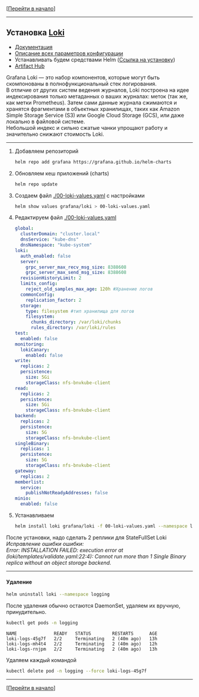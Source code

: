 [[Перейти в начало](../README.md)]

---

## Установка [Loki](https://grafana.com/oss/loki/)

* [Документация](https://grafana.com/docs/loki/latest/?pg=oss-loki&plcmt=quick-links)
* [Описание всех параметров конфигурации](https://grafana.com/docs/loki/latest/configure/)
* Устанавливать будем средствами Helm ([Ссылка на установку](../install-helm/README.md))
* [Artifact Hub](https://artifacthub.io/packages/helm/grafana/loki)

Grafana Loki — это набор компонентов, которые могут быть скомпонованы в полнофункциональный стек логирования.\
В отличие от других систем ведения журналов, Loki построена на идее индексирования только метаданных о ваших журналах: 
меток (так же, как метки Prometheus). Затем сами данные журнала сжимаются и хранятся фрагментами в объектных хранилищах, 
таких как Amazon Simple Storage Service (S3) или Google Cloud Storage (GCS), или даже локально в файловой системе.\
Небольшой индекс и сильно сжатые чанки упрощают работу и значительно снижают стоимость Loki.

---

1. Добавляем репозиторий
    ```bash
    helm repo add grafana https://grafana.github.io/helm-charts
    ```

2. Обновляем кеш приложений (charts)
    ```bash
    helm repo update
    ```

3. Создаем файл [./00-loki-values.yaml](./00-loki-values.yaml) с настройками
    ```bash
    helm show values grafana/loki > 00-loki-values.yaml
    ``` 
4. Редактируем файл [./00-loki-values.yaml](./00-loki-values.yaml)
   ```yaml
   global:
     clusterDomain: "cluster.local"
     dnsService: "kube-dns"
     dnsNamespace: "kube-system"
   loki:
     auth_enabled: false
     server:
       grpc_server_max_recv_msg_size: 8388608
       grpc_server_max_send_msg_size: 8388608
     revisionHistoryLimit: 2
     limits_config:
       reject_old_samples_max_age: 120h #Хранение логов
     commonConfig:
       replication_factor: 2
     storage:
       type: filesystem #тип хранилища для логов
       filesystem:
         chunks_directory: /var/loki/chunks
         rules_directory: /var/loki/rules
   test:
     enabled: false
   monitoring:
     lokiCanary:
       enabled: false
   write:
     replicas: 2
     persistence:
       size: 5Gi
       storageClass: nfs-bnvkube-client
   read:
     replicas: 2
     persistence:
       size: 5Gi
       storageClass: nfs-bnvkube-client
   backend:
     replicas: 2
     persistence:
       size: 5G
       storageClass: nfs-bnvkube-client 
   singleBinary:
     replicas: 1
     persistence:
       size: 5G
       storageClass: nfs-bnvkube-client
   gateway:
     replicas: 2
   memberlist:
     service:
       publishNotReadyAddresses: false
   minio:
     enabled: false
   ```

5. Устанавливаем
    ```bash
    helm install loki grafana/loki -f 00-loki-values.yaml --namespace logging
    ```

После установки, надо сделать 2 реплики для StateFullSet Loki\
*Исправление ошибки ошибки:*\
*Error: INSTALLATION FAILED: execution error at (loki/templates/validate.yaml:22:4): Cannot run more than 1 Single Binary replica without an object storage backend.*

---

#### Удаление

```bash
helm uninstall loki --namespace logging
```

После удаления обычно остаются DaemonSet, удаляем их вручную, принудительно.
```bash
kubectl get pods -n logging
```
```
NAME              READY   STATUS        RESTARTS      AGE
loki-logs-45g7f   2/2     Terminating   2 (40m ago)   13h
loki-logs-mh4t4   2/2     Terminating   2 (40m ago)   12h
loki-logs-rnjpm   2/2     Terminating   2 (40m ago)   13h
```

Удаляем каждый командой
```bash
kubectl delete pod -n logging --force loki-logs-45g7f
```

---

[[Перейти в начало](../README.md)]